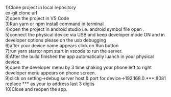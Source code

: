 1)Clone project in local repository   
ex-git clone url  
2)open the project in VS Code  
3)Run yarn or npm install command in terminal  
4)open the project in android studio i.e. android symbol file open .  
5)connect the physical device via USB and keep developer mode ON and in developer options please on the usb debugging  
6)after your device name appears click on Run button  
7)run yarn startor npm start in vscode to run the server.  
8)After the build finished the app automatically luanch in your physical device.  
9)open the developer menu by 3 time shaking your phone left to right developer menu appears on phone screen.  
9)click on setting->debug server host & port for device->192.168.0.***:8081 replace *** as your ip address last 3 digits  
10)Close and reopen the app.  

